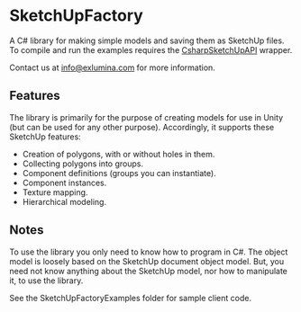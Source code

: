 SketchUpFactory
===============
A C# library for making simple models and saving them as SketchUp files. To compile and run the examples requires
the [CsharpSketchUpAPI][wrapper] wrapper.

Contact us at info@exlumina.com for more information.

Features
--------
The library is primarily for the purpose of creating models for use in Unity (but can be used for any other purpose).
Accordingly, it supports these SketchUp features:

- Creation of polygons, with or without holes in them.
- Collecting polygons into groups.
- Component definitions (groups you can instantiate).
- Component instances.
- Texture mapping.
- Hierarchical modeling.

Notes
-----

To use the library you only need to know how to program in C#. The object model is loosely based on the SketchUp document
object model. But, you need not know anything about the SketchUp model, nor how to manipulate it, to use the library.

See the SketchUpFactoryExamples folder for sample client code.

[wrapper]:
  https://github.com/stevensrmiller/CsharpSketchUpAPI

